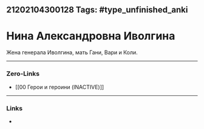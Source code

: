 21202104300128
Tags: #type_unfinished_anki 
---
# Нина Александровна Иволгина

  Жена генерала Иволгина, мать Гани, Вари и Коли.

---
### Zero-Links
- [[00 Герои и героини (INACTIVE)]]
---
### Links
-